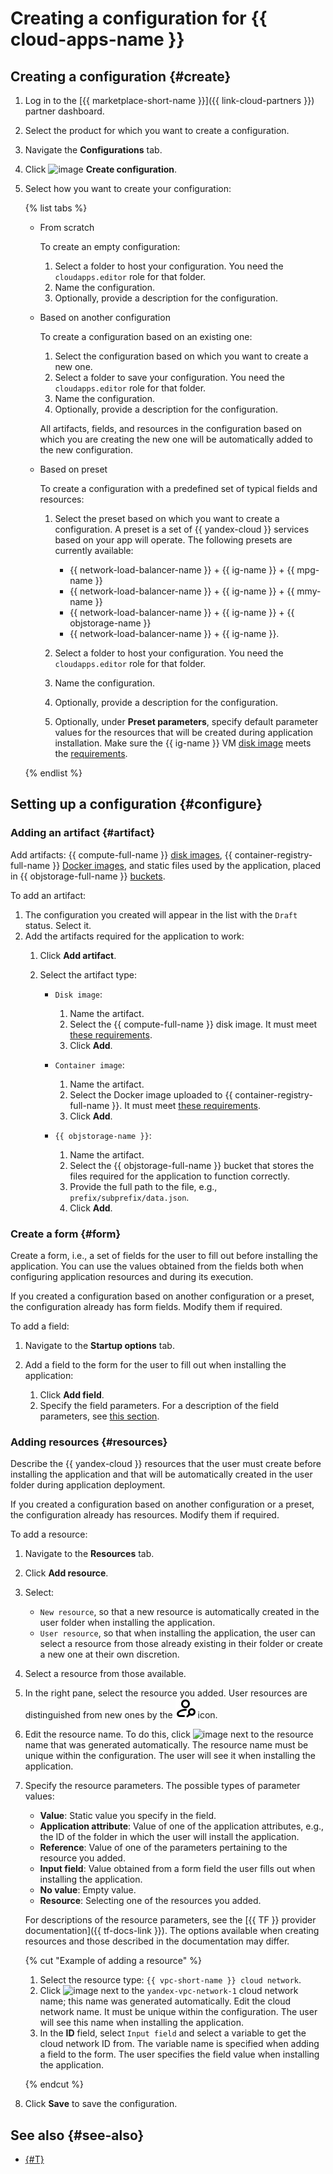 # Creating a configuration for {{ cloud-apps-name }}

## Creating a configuration {#create}

1. Log in to the [{{ marketplace-short-name }}]({{ link-cloud-partners }}) partner dashboard.
1. Select the product for which you want to create a configuration.
1. Navigate the **Configurations** tab.
1. Click ![image](../../_assets/console-icons/plus.svg) **Create configuration**.
1. Select how you want to create your configuration:

    {% list tabs %}

    - From scratch

        To create an empty configuration:

        1. Select a folder to host your configuration. You need the `cloudapps.editor` role for that folder.
        1. Name the configuration.
        1. Optionally, provide a description for the configuration.

    - Based on another configuration

        To create a configuration based on an existing one:

        1. Select the configuration based on which you want to create a new one.
        1. Select a folder to save your configuration. You need the `cloudapps.editor` role for that folder.
        1. Name the configuration.
        1. Optionally, provide a description for the configuration.

        All artifacts, fields, and resources in the configuration based on which you are creating the new one will be automatically added to the new configuration.

    - Based on preset

        To create a configuration with a predefined set of typical fields and resources:

        1. Select the preset based on which you want to create a configuration. A preset is a set of {{ yandex-cloud }} services based on your app will operate. The following presets are currently available:
            
            * {{ network-load-balancer-name }} + {{ ig-name }} + {{ mpg-name }}
            * {{ network-load-balancer-name }} + {{ ig-name }} + {{ mmy-name }}
            * {{ network-load-balancer-name }} + {{ ig-name }} + {{ objstorage-name }}
            * {{ network-load-balancer-name }} + {{ ig-name }}.
            
        1. Select a folder to host your configuration. You need the `cloudapps.editor` role for that folder.
        1. Name the configuration.
        1. Optionally, provide a description for the configuration.
        1. Optionally, under **Preset parameters**, specify default parameter values for the resources that will be created during application installation. Make sure the {{ ig-name }} VM [disk image](../../compute/concepts/image.md) meets the [requirements](create-image.md).

    {% endlist %}

## Setting up a configuration {#configure}

### Adding an artifact {#artifact}

Add artifacts: {{ compute-full-name }} [disk images](../../compute/concepts/image.md), {{ container-registry-full-name }} [Docker images](../../container-registry/concepts/docker-image.md), and static files used by the application, placed in {{ objstorage-full-name }} [buckets](../../storage/concepts/bucket.md).

To add an artifact:

1. The configuration you created will appear in the list with the `Draft` status. Select it.
1. Add the artifacts required for the application to work:
    1. Click **Add artifact**.
    1. Select the artifact type:

        * `Disk image`:

            1. Name the artifact.
            1. Select the {{ compute-full-name }} disk image. It must meet [these requirements](create-image.md).
            1. Click **Add**.

        * `Container image`:

            1. Name the artifact.
            1. Select the Docker image uploaded to {{ container-registry-full-name }}. It must meet [these requirements](create-container.md).
            1. Click **Add**.

        * `{{ objstorage-name }}`:

            1. Name the artifact.
            1. Select the {{ objstorage-full-name }} bucket that stores the files required for the application to function correctly.
            1. Provide the full path to the file, e.g., `prefix/subprefix/data.json`.
            1. Click **Add**.


### Create a form {#form}

Create a form, i.e., a set of fields for the user to fill out before installing the application. You can use the values obtained from the fields both when configuring application resources and during its execution.

If you created a configuration based on another configuration or a preset, the configuration already has form fields. Modify them if required.

To add a field:

1. Navigate to the **Startup options** tab.
1. Add a field to the form for the user to fill out when installing the application:

    1. Click **Add field**.
    1. Specify the field parameters. For a description of the field parameters, see [this section](../concepts/form-fields-ref.md).

### Adding resources {#resources}

Describe the {{ yandex-cloud }} resources that the user must create before installing the application and that will be automatically created in the user folder during application deployment.

If you created a configuration based on another configuration or a preset, the configuration already has resources. Modify them if required.

To add a resource:

1. Navigate to the **Resources** tab.
1. Click **Add resource**.
1. Select:
    * `New resource`, so that a new resource is automatically created in the user folder when installing the application.
    * `User resource`, so that when installing the application, the user can select a resource from those already existing in their folder or create a new one at their own discretion.
1. Select a resource from those available.
1. In the right pane, select the resource you added. User resources are distinguished from new ones by the ![image](../../_assets/console-icons/person-magnifier.svg) icon.
1. Edit the resource name. To do this, click ![image](../../_assets/console-icons/pencil.svg) next to the resource name that was generated automatically. The resource name must be unique within the configuration. The user will see it when installing the application.
1. Specify the resource parameters. The possible types of parameter values:

    * **Value**: Static value you specify in the field.
    * **Application attribute**: Value of one of the application attributes, e.g., the ID of the folder in which the user will install the application.
    * **Reference**: Value of one of the parameters pertaining to the resource you added.
    * **Input field**: Value obtained from a form field the user fills out when installing the application.
    * **No value**: Empty value.
    * **Resource**: Selecting one of the resources you added.

    For descriptions of the resource parameters, see the [{{ TF }} provider documentation]({{ tf-docs-link }}). The options available when creating resources and those described in the documentation may differ.

    {% cut "Example of adding a resource" %}

    1. Select the resource type: `{{ vpc-short-name }} cloud network`.
    1. Click ![image](../../_assets/console-icons/pencil.svg) next to the `yandex-vpc-network-1` cloud network name; this name was generated automatically. Edit the cloud network name. It must be unique within the configuration. The user will see this name when installing the application.
    1. In the **ID** field, select `Input field` and select a variable to get the cloud network ID from. The variable name is specified when adding a field to the form. The user specifies the field value when installing the application.

    {% endcut %}

1. Click **Save** to save the configuration.

## See also {#see-also}

* [{#T}](../tutorials/demo-cloud-apps.md)
